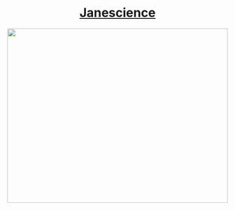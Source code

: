 <div align="center">
<h1><a href="https://janescience.com" target="_blank">Janescience</a></h1> 

<img src="https://i.postimg.cc/br6dgH6R/c-HJpdm-F0-ZS9sci9pb-WFn-ZXMvd2-Vic2l0-ZS8y-MDIz-LTEx-L3-Jhd3-Bpe-GVs-X29m-Zmlj-ZV8y-NV9h-X2-Nsb3-Nl-X3-Vw-X29m-X2-Fic3-Ry-YWN0.png" width="100%" height="400"/>
  
</div>


